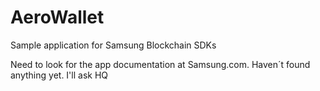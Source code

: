 # AeroWallet
Sample application for Samsung Blockchain SDKs

Need to look for the app documentation at Samsung.com. Haven´t found anything yet. I'll ask HQ
